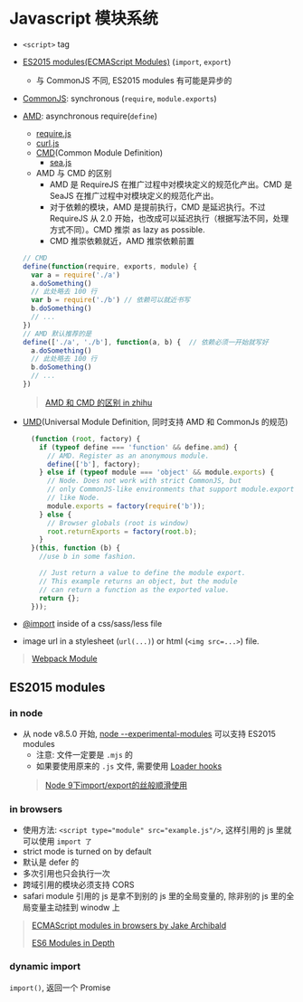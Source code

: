 # Javascript 模块系统

* `<script>` tag
* [ES2015 modules(ECMAScript Modules)](https://developer.mozilla.org/en-US/docs/Web/JavaScript/Reference/Statements/import) (`import`, `export`)
  * 与 CommonJS 不同, ES2015 modules 有可能是异步的
* [CommonJS](http://www.commonjs.org/specs/modules/1.0/): synchronous (`require`, `module.exports`)
* [AMD](https://github.com/amdjs/amdjs-api/blob/master/AMD.md): asynchronous require(`define`)
  * [require.js](http://requirejs.org/)
  * [curl.js](https://github.com/cujojs/curl)
  * [CMD](https://github.com/seajs/seajs/issues/242)(Common Module Definition)
    * [sea.js](https://github.com/seajs/seajs)
  * AMD 与 CMD 的区别
    * AMD 是 RequireJS 在推广过程中对模块定义的规范化产出。CMD 是 SeaJS 在推广过程中对模块定义的规范化产出。
    * 对于依赖的模块，AMD 是提前执行，CMD 是延迟执行。不过 RequireJS 从 2.0 开始，也改成可以延迟执行（根据写法不同，处理方式不同）。CMD 推崇 as lazy as possible.
    * CMD 推崇依赖就近，AMD 推崇依赖前置

  ```javascript
  // CMD
  define(function(require, exports, module) {
    var a = require('./a')
    a.doSomething()
    // 此处略去 100 行
    var b = require('./b') // 依赖可以就近书写
    b.doSomething()
    // ...
  })
  // AMD 默认推荐的是
  define(['./a', './b'], function(a, b) {  // 依赖必须一开始就写好
    a.doSomething()
    // 此处略去 100 行
    b.doSomething()
    // ...
  })
  ```

  > [AMD 和 CMD 的区别 in zhihu](https://www.zhihu.com/question/20351507)
* [UMD](https://github.com/umdjs/umd)(Universal Module Definition, 同时支持 AMD 和 CommonJs 的规范)

  ```javascript
    (function (root, factory) {
      if (typeof define === 'function' && define.amd) {
        // AMD. Register as an anonymous module.
        define(['b'], factory);
      } else if (typeof module === 'object' && module.exports) {
        // Node. Does not work with strict CommonJS, but
        // only CommonJS-like environments that support module.exports,
        // like Node.
        module.exports = factory(require('b'));
      } else {
        // Browser globals (root is window)
        root.returnExports = factory(root.b);
      }
    }(this, function (b) {
      //use b in some fashion.

      // Just return a value to define the module export.
      // This example returns an object, but the module
      // can return a function as the exported value.
      return {};
    }));
  ```

* [@import](https://developer.mozilla.org/en-US/docs/Web/CSS/@import) inside of a css/sass/less file
* image url in a stylesheet (`url(...)`) or html (`<img src=...>`) file.

> [Webpack Module](https://webpack.js.org/concepts/modules/#what-is-a-webpack-module)

## ES2015 modules

### in node

* 从 node v8.5.0 开始, [node --experimental-modules](https://github.com/nodejs/node/blob/master/doc/api/esm.md) 可以支持 ES2015 modules
  * 注意: 文件一定要是 `.mjs` 的
  * 如果要使用原来的 `.js` 文件, 需要使用 [Loader hooks](https://nodejs.org/api/esm.html#esm_loader_hooks)
  > [Node 9下import/export的丝般顺滑使用](https://github.com/ChenShenhai/blog/issues/24)

### in browsers

* 使用方法: `<script type="module" src="example.js"/>`, 这样引用的 js 里就可以使用 `import 了`
* strict mode is turned on by default
* 默认是 defer 的
* 多次引用也只会执行一次
* 跨域引用的模块必须支持 CORS
* safari module 引用的 js 是拿不到别的 js 里的全局变量的, 除非别的 js 里的全局变量主动挂到 winodw 上

> [ECMAScript modules in browsers by Jake Archibald](https://jakearchibald.com/2017/es-modules-in-browsers/)
>
> [ES6 Modules in Depth](https://ponyfoo.com/articles/es6-modules-in-depth)

### dynamic import

`import()`, 返回一个 Promise

